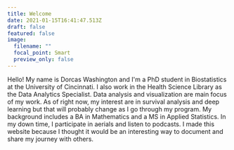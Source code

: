 ```yaml
---
title: Welcome
date: 2021-01-15T16:41:47.513Z
draft: false
featured: false
image:
  filename: ""
  focal_point: Smart
  preview_only: false
---
```

Hello! My name is Dorcas Washington and I'm a PhD student in Biostatistics at the University of Cincinnati. I also work in the Health Science Library as the Data Analytics Specialist. Data analysis and visualization are main focus of my work. As of right now, my interest are in survival analysis and deep learning but that will probably change as I go through my program. My background includes a BA in Mathematics and a MS in Applied Statistics. In my down time, I participate in aerials and listen to podcasts. I made this website because I thought it would be an interesting way to document and share my journey with others.